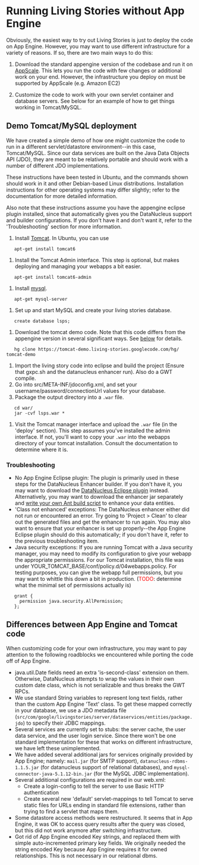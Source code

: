 # Running Living Stories without App Engine #

Obviously, the easiest way to try out Living Stories is just to deploy the code on App Engine.  However, you may want to use different infrastructure for a variety of reasons.  If so, there are two main ways to do this:

1. Download the standard appengine version of the codebase and run it on [AppScale](http://code.google.com/p/appscale/).  This lets you run the code with few changes or additional work on your end.  However, the infrastructure you deploy on must be supported by AppScale (e.g. Amazon EC2)

2. Customize the code to work with your own servlet container and database servers.  See below for an example of how to get things working in Tomcat/MySQL.


## Demo Tomcat/MySQL deployment ##

We have created a simple demo of how one might customize the code to run in a different servlet/datastore environment--in this case, Tomcat/MySQL.  Since our data services are built on the Java Data Objects API (JDO), they are meant to be relatively portable and should work with a number of different JDO implementations.

These instructions have been tested in Ubuntu, and the commands shown should work in it and other Debian-based Linux distributions.  Installation instructions for other operating systems may differ slightly; refer to the documentation for more detailed information.

Also note that these instructions assume you have the appengine eclipse plugin installed, since that automatically gives you the DataNucleus support and builder configurations.  If you don't have it and don't want it, refer to the 'Troubleshooting' section for more information.

  1. Install [Tomcat](http://tomcat.apache.org/).  In Ubuntu, you can use
```
   apt-get install tomcat6
```
  1. Install the Tomcat Admin interface.  This step is optional, but makes deploying and managing your webapps a bit easier.
```
   apt-get install tomcat6-admin
```
  1. Install [mysql](http://www.mysql.com/).
```
   apt-get mysql-server
```
  1. Set up and start MySQL and create your living stories database.
```
   create database lsps;
```
  1. Download the tomcat demo code.  Note that this code differs from the appengine version in several significant ways. See [below](#Differences_between_App_Engine_and_Tomcat_code.md) for details.
```
   hg clone https://tomcat-demo.living-stories.googlecode.com/hg/ tomcat-demo
```
  1. Import the living story code into eclipse and build the project (Ensure that gxpc.sh and the datanucleus enhancer run).  Also do a GWT compile.
  1. Go into src/META-INF/jdoconfig.xml, and set your username/password/connectionUrl values for your database.
  1. Package the output directory into a `.war` file.
```
   cd war/
   jar -cvf lsps.war *
```
  1. Visit the Tomcat manager interface and upload the `.war` file (in the 'deploy' section).  This step assumes you've installed the admin interface.  If not, you'll want to copy your `.war` into the webapps directory of your tomcat installation.  Consult the documentation to determine where it is.

### Troubleshooting ###

  * No App Engine Eclipse plugin: The plugin is primarily used in these steps for the DataNucleus Enhancer builder.  If you don't have it, you may want to download the [DataNucleus Eclipse plugin](http://www.datanucleus.org/products/accessplatform_1_0/guides/eclipse/index.html) instead.  Alternatively, you may want to download the enhancer jar separately and [write your own Ant build script](http://www.datanucleus.org/products/accessplatform_1_0/guides/ant/enhancingwithant.html) to enhance your data entities.
  * 'Class not enhanced' exceptions: The DataNucleus enhancer either did not run or encountered an error.  Try going to 'Project > Clean' to clear out the generated files and get the enhancer to run again.  You may also want to ensure that your enhancer is set up properly--the App Engine Eclipse plugin should do this automatically; if you don't have it, refer to the previous troubleshooting item.
  * Java security exceptions: If you are running Tomcat with a Java security manager, you may need to modify its configuration to give your webapp the appropriate permissions.  For our Tomcat installation, this file was under YOUR\_TOMCAT\_BASE/conf/policy.d/04webapps.policy.  For testing purposes, you can give the webapp full permissions, but you may want to whittle this down a bit in production. (<font color='red'>TODO</font>: determine what the minimal set of permissions actually is)
```
   grant {
     permission java.security.AllPermission;
   };
```


## Differences between App Engine and Tomcat code ##

When customizing code for your own infrastructure, you may want to pay attention to the following roadblocks we encountered while porting the code off of App Engine.

  * java.util.Date fields need an extra 'is-second-class' extension on them.  Otherwise, DataNucleus attempts to wrap the values in their own custom date class, which is not serializable and thus breaks the GWT RPCs.
  * We use standard String variables to represent long text fields, rather than the custom App Engine 'Text' class.  To get these mapped correctly in your database, we use a JDO metadata file (`src/com/google/livingstories/server/dataservices/entities/package.jdo`) to specify their JDBC mappings.
  * Several services are currently set to stubs: the server cache, the user data service, and the user login service.  Since there won't be one standard implementation for these that works on different infrastructure, we have left these unimplemented.
  * We have added several additional jars for services originally provided by App Engine; namely: `mail.jar` (for SMTP support), `datanucleus-rdbms-1.1.5.jar` (for datanucleus support of relational databases), and `mysql-connector-java-5.1.12-bin.jar` (for the MySQL JDBC implementation).
  * Several additional configurations are required in our web.xml:
    * Create a login-config to tell the server to use Basic HTTP authentication
    * Create several new 'default' servlet-mappings to tell Tomcat to serve static files for URLs ending in standard file extensions, rather than trying to find a servlet that maps them.
  * Some datastore access methods were restructured.  It seems that in App Engine, it was OK to access query results after the query was closed, but this did not work anymore after switching infrastructure.
  * Got rid of App Engine encoded Key strings, and replaced them with simple auto-incremented primary key fields.  We originally needed the string encoded Key because App Engine requires it for owned relationships.  This is not necessary in our relational dbms.